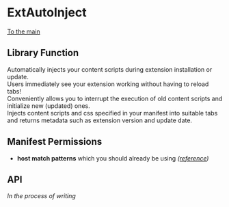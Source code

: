 # ExtAutoInject
[To the main](../README.md)

## Library Function
Automatically injects your content scripts during extension installation or update.\
Users immediately see your extension working without having to reload tabs!\
Conveniently allows you to interrupt the execution of old content scripts and initialize new (updated) ones.\
Injects content scripts and css specified in your manifest into suitable tabs and returns metadata such as  extension version and update date.

## Manifest Permissions
- **host match patterns** which you should already be using *([reference](https://developer.chrome.com/docs/extensions/mv2/manifest/activeTab/))*

## API
*In the process of writing*

